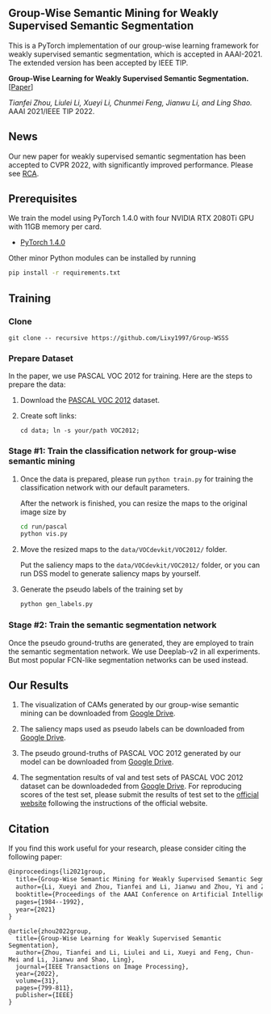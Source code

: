 ## Group-Wise Semantic Mining for Weakly Supervised Semantic Segmentation


This  is a PyTorch implementation of our group-wise learning framework for weakly supervised semantic segmentation, which is accepted in AAAI-2021. The extended version has been accepted by IEEE TIP.

**Group-Wise Learning for Weakly Supervised Semantic Segmentation.** [[Paper](https://ieeexplore.ieee.org/stamp/stamp.jsp?arnumber=9652068)]

*Tianfei Zhou, Liulei Li, Xueyi Li, Chunmei Feng, Jianwu Li, and Ling Shao.* AAAI 2021/IEEE TIP 2022.

## News

Our new paper for weakly supervised semantic segmentation has been accepted to CVPR 2022, with significantly improved performance. Please see [RCA](https://github.com/maeve07/RCA).

## Prerequisites

We train the model using PyTorch 1.4.0 with four NVIDIA RTX 2080Ti GPU with 11GB memory per card.

- [PyTorch 1.4.0]((https://github.com/pytorch/pytorch))

Other minor Python modules can be installed by running

```bash
pip install -r requirements.txt
``` 

## Training

### Clone

```git clone -- recursive https://github.com/Lixy1997/Group-WSSS```

### Prepare Dataset

In the paper, we use PASCAL VOC 2012 for training. Here are the steps to prepare the data:

1. Download the [PASCAL VOC 2012](https://drive.google.com/file/d/1uh5bWXvLOpE-WZUUtO77uwCB4Qnh6d7X/view) dataset.

2. Create soft links:

    ```cd data; ln -s your/path VOC2012;```

### Stage #1: Train the classification network for group-wise semantic mining

1. Once the data is prepared, please run ```python train.py``` for training the classification network with our default parameters.

    After the network is finished, you can resize the maps to the original image size by

    ```bash
    cd run/pascal
    python vis.py
    ``` 
2. Move the resized maps to the ```data/VOCdevkit/VOC2012/``` folder.

   Put the saliency maps to the ```data/VOCdevkit/VOC2012/``` folder, or you can run DSS model to generate saliency maps by yourself.

3. Generate the pseudo labels of the training set by

    ```bash
    python gen_labels.py
    ```

### Stage #2: Train the semantic segmentation network

Once the pseudo ground-truths are generated, they are employed to train the semantic segmentation network. We use Deeplab-v2 in all experiments. But most popular FCN-like segmentation networks can be used instead.  

## Our Results

1. The visualization of CAMs generated by our group-wise semantic mining can be downloaded from [Google Drive](https://drive.google.com/file/d/1o7zqOwGKmUtR2VS5i30xLovIZI9vFm3b/view?usp=sharing).

2. The saliency maps used as pseudo labels can be downloaded from [Google Drive](https://drive.google.com/file/d/1Ls2HBtg3jUiuk3WUuMtdUOVUFCgvE8IX/view).

3. The pseudo ground-truths of PASCAL VOC 2012 generated by our model can be downloaded from [Google Drive](https://drive.google.com/file/d/1ICjerndySg5-KWbXFol9O8jmbyIz7by3/view?usp=sharing).

4. The segmentation results of val and test sets of PASCAL VOC 2012 dataset can be downloadeded from [Google Drive](https://drive.google.com/file/d/1bm8zmrMPSXbptg9ANuWZm5ed6oQDSHvy/view?usp=sharing).
For reproducing scores of the test set, please submit the results of test set to the [official website](http://host.robots.ox.ac.uk:8080/) following the instructions of the official website.


## Citation
If you find this work useful for your research, please consider citing the following paper:
```Latex
@inproceedings{li2021group,
  title={Group-Wise Semantic Mining for Weakly Supervised Semantic Segmentation},
  author={Li, Xueyi and Zhou, Tianfei and Li, Jianwu and Zhou, Yi and Zhang, Zhaoxiang},
  booktitle={Proceedings of the AAAI Conference on Artificial Intelligence},
  pages={1984--1992},
  year={2021}
}
```
```
@article{zhou2022group,
  title={Group-Wise Learning for Weakly Supervised Semantic Segmentation},
  author={Zhou, Tianfei and Li, Liulei and Li, Xueyi and Feng, Chun-Mei and Li, Jianwu and Shao, Ling},
  journal={IEEE Transactions on Image Processing},
  year={2022},
  volume={31},
  pages={799-811},
  publisher={IEEE}
}
```


